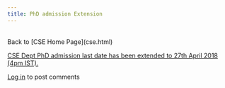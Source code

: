 ```yaml
---
title: PhD admission Extension
---
```

<br>
Back to [CSE Home Page](cse.html)  
<br>

[CSE Dept PhD admission last date has been extended to 27th April 2018 (4pm IST).](phd.html)

[Log in](https://cse.iith.ac.in/index-q=user-login&destination=node-628-comment-form.html) to post comments